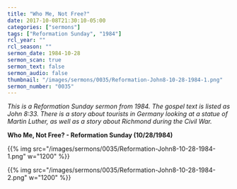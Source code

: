 ```yaml
---
title: "Who Me, Not Free?"
date: 2017-10-08T21:30:10-05:00
categories: ["sermons"]
tags: ["Reformation Sunday", "1984"]
rcl_year: ""
rcl_season: ""
sermon_date: 1984-10-28
sermon_scan: true
sermon_text: false
sermon_audio: false
thumbnail: "/images/sermons/0035/Reformation-John8-10-28-1984-1.png"
sermon_number: "0035"
---
```

_This is a Reformation Sunday sermon from 1984.  The gospel text is listed as John 8:33.  There is a story about tourists in Germany looking at a statue of Martin Luther, as well as a story about Richmond during the Civil War._

<!--more-->

**Who Me, Not Free? - Reformation Sunday (10/28/1984)**

{{% img src="/images/sermons/0035/Reformation-John8-10-28-1984-1.png" w="1200" %}}

{{% img src="/images/sermons/0035/Reformation-John8-10-28-1984-2.png" w="1200" %}}
